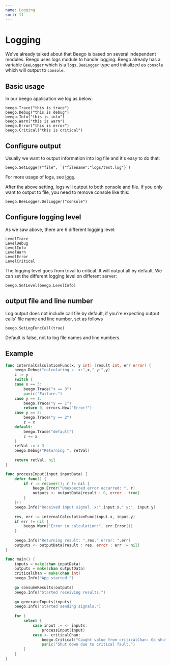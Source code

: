 ```yaml
---
name: Logging
sort: 11
---
```


# Logging

We've already talked about that Beego is based on several independent modules. Beego uses logs module to handle logging. Beego already has a variable `BeeLogger` which is a `logs.BeeLogger` type and initialized as `console` which will output to `console`.

## Basic usage

In our beego application we log as below:

	beego.Trace("this is trace")
	beego.Debug("this is debug")
	beego.Info("this is info")
	beego.Warn("this is warn")
	beego.Error("this is error")
	beego.Critical("this is critical")

## Configure output

Usually we want to output information into log file and it's easy to do that:

	beego.SetLogger("file", `{"filename":"logs/test.log"}`)

For more usage of logs, see [logs](../../module/logs.md).
	
After the above setting, logs will output to both console and file. If you only want to output to file, you need to remove console like this:

	beego.BeeLogger.DelLogger("console")	


## Configure logging level

As we saw above, there are 6 different logging level:

	LevelTrace
	LevelDebug
	LevelInfo
	LevelWarn
	LevelError
	LevelCritical

The logging level goes from trival to critical. It will output all by default. We can set the different logging level on different server:

	beego.SetLevel(beego.LevelInfo)
	
## output file and line number

Log output does not include call file by default, if you're expecting output calls' file name and line number, set as follows

	beego.SetLogFuncCall(true)
	
Default is false, not to log file names and line numbers.	

## Example

```go
func internalCalculationFunc(x, y int) (result int, err error) {
	beego.Debug("calculating z. x:",x," y:",y)
	z := y
	switch {
	case x == 3:
		beego.Trace("x == 3")
		panic("Failure.")
	case y == 1:
		beego.Trace("y == 1")
		return 0, errors.New("Error!")
	case y == 2:
		beego.Trace("y == 2")
		z = x
	default:
		beego.Trace("default")
		z += x
	}
	retVal := z-3
	beego.Debug("Returning ", retVal)
	
	return retVal, nil
}	

func processInput(input inputData) {
	defer func() {
		if r := recover(); r != nil {
			beego.Error("Unexpected error occurred: ", r)
			outputs <- outputData{result : 0, error : true}
		}
	}()
	beego.Info("Received input signal. x:",input.x," y:", input.y)
	
	res, err := internalCalculationFunc(input.x, input.y)
	if err != nil {
		beego.Warn("Error in calculation:", err.Error())
	}
	
	beego.Info("Returning result: ",res," error: ",err)
	outputs <- outputData{result : res, error : err != nil}
}

func main() {
	inputs = make(chan inputData)
	outputs = make(chan outputData)
	criticalChan = make(chan int)
	beego.Info("App started.")
	
	go consumeResults(outputs)
	beego.Info("Started receiving results.")
	
	go generateInputs(inputs)
	beego.Info("Started sending signals.")
	
	for {
		select {
			case input := <- inputs:
				processInput(input)
			case <- criticalChan:
				beego.Critical("Caught value from criticalChan: Go shut down.")
				panic("Shut down due to critical fault.")
		}	
	}
}
```
